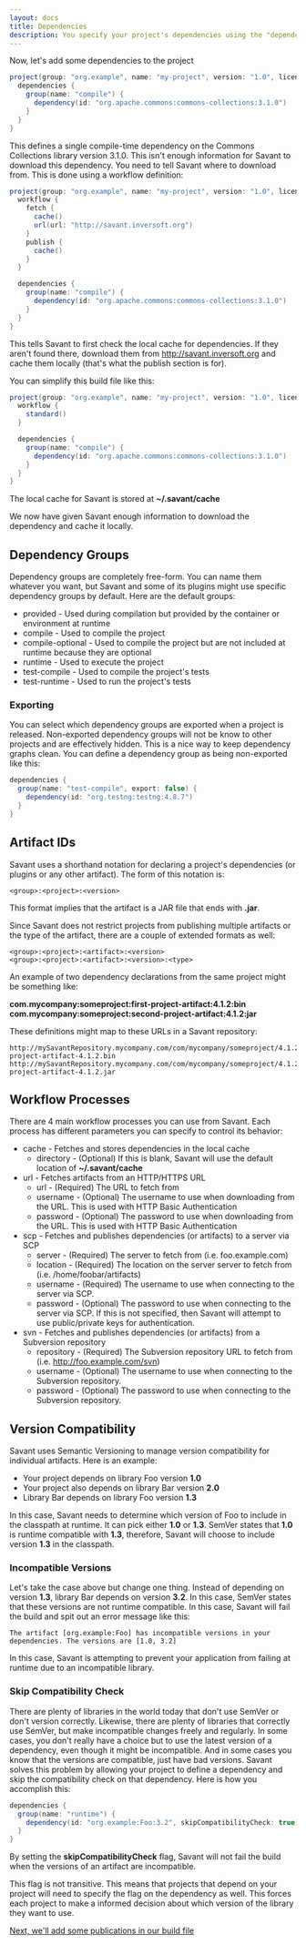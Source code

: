 ```yaml
---
layout: docs
title: Dependencies
description: You specify your project's dependencies using the "dependencies" definition in the build file. 
---
```


Now, let's add some dependencies to the project

~~~~ groovy
project(group: "org.example", name: "my-project", version: "1.0", licenses: ["ApacheV2_0"]) {
  dependencies {
    group(name: "compile") {
      dependency(id: "org.apache.commons:commons-collections:3.1.0")
    }
  }
}
~~~~ 

This defines a single compile-time dependency on the Commons Collections library version 3.1.0. This isn't enough information for Savant to download this dependency. You need to tell Savant where to download from. This is done using a workflow definition:

~~~~ groovy
project(group: "org.example", name: "my-project", version: "1.0", licenses: ["ApacheV2_0"]) {
  workflow {
    fetch {
      cache()
      url(url: "http://savant.inversoft.org")
    }
    publish {
      cache()
    }
  }

  dependencies {
    group(name: "compile") {
      dependency(id: "org.apache.commons:commons-collections:3.1.0")
    }
  }
}
~~~~ 

This tells Savant to first check the local cache for dependencies. If they aren't found there, download them from http://savant.inversoft.org and cache them locally (that's what the publish section is for).

You can simplify this build file like this:

~~~~ groovy
project(group: "org.example", name: "my-project", version: "1.0", licenses: ["ApacheV2_0"]) {
  workflow {
    standard()
  }

  dependencies {
    group(name: "compile") {
      dependency(id: "org.apache.commons:commons-collections:3.1.0")
    }
  }
}
~~~~ 

The local cache for Savant is stored at **~/.savant/cache**

We now have given Savant enough information to download the dependency and cache it locally.


## Dependency Groups

Dependency groups are completely free-form. You can name them whatever you want, but Savant and some of its plugins might use specific dependency groups by default. Here are the default groups:

* provided - Used during compilation but provided by the container or environment at runtime
* compile - Used to compile the project
* compile-optional - Used to compile the project but are not included at runtime because they are optional
* runtime - Used to execute the project
* test-compile - Used to compile the project's tests
* test-runtime - Used to run the project's tests

### Exporting

You can select which dependency groups are exported when a project is released. Non-exported dependency groups will not be know to other projects and are effectively hidden. This is a nice way to keep dependency graphs clean. You can define a dependency group as being non-exported like this:

~~~~ groovy
dependencies {
  group(name: "test-compile", export: false) {
    dependency(id: "org.testng:testng:4.8.7")
  }
}
~~~~ 


## Artifact IDs

Savant uses a shorthand notation for declaring a project's dependencies (or plugins or any other artifact). The form of this notation is:

~~~~ 
<group>:<project>:<version>
~~~~ 

This format implies that the artifact is a JAR file that ends with **.jar**.

Since Savant does not restrict projects from publishing multiple artifacts or the type of the artifact, there are a couple of extended formats as well:

~~~~ 
<group>:<project>:<artifact>:<version>
<group>:<project>:<artifact>:<version>:<type>
~~~~ 

An example of two dependency declarations from the same project might be something like:

**com.mycompany:someproject:first-project-artifact:4.1.2:bin**
**com.mycompany:someproject:second-project-artifact:4.1.2:jar**

These definitions might map to these URLs in a Savant repository:

~~~~ 
http://mySavantRepository.mycompany.com/com/mycompany/someproject/4.1.2/first-project-artifact-4.1.2.bin
http://mySavantRepository.mycompany.com/com/mycompany/someproject/4.1.2/second-project-artifact-4.1.2.jar
~~~~ 


## Workflow Processes

There are 4 main workflow processes you can use from Savant. Each process has different parameters you can specify to control its behavior:

* cache - Fetches and stores dependencies in the local cache
  * directory - (Optional) If this is blank, Savant will use the default location of **~/.savant/cache**
* url - Fetches artifacts from an HTTP/HTTPS URL
  * url - (Required) The URL to fetch from
  * username - (Optional) The username to use when downloading from the URL. This is used with HTTP Basic Authentication
  * password - (Optional) The password to use when downloading from the URL. This is used with HTTP Basic Authentication
* scp - Fetches and publishes dependencies (or artifacts) to a server via SCP
  * server - (Required) The server to fetch from (i.e. foo.example.com)
  * location - (Required) The location on the server server to fetch from (i.e. /home/foobar/artifacts)
  * username - (Required) The username to use when connecting to the server via SCP.
  * password - (Optional) The password to use when connecting to the server via SCP. If this is not specified, then Savant will attempt to use public/private keys for authentication.
* svn - Fetches and publishes dependencies (or artifacts) from a Subversion repository
  * repository - (Required) The Subversion repository URL to fetch from (i.e. http://foo.example.com/svn)
  * username - (Optional) The username to use when connecting to the Subversion repository.
  * password - (Optional) The password to use when connecting to the Subversion repository.


## Version Compatibility

Savant uses Semantic Versioning to manage version compatibility for individual artifacts. Here is an example:

* Your project depends on library Foo version **1.0**
* Your project also depends on library Bar version **2.0**
* Library Bar depends on library Foo version **1.3**

In this case, Savant needs to determine which version of Foo to include in the classpath at runtime. It can pick either **1.0** or **1.3**. SemVer states that **1.0** is runtime compatible with **1.3**, therefore, Savant will choose to include version **1.3** in the classpath.

### Incompatible Versions

Let's take the case above but change one thing. Instead of depending on version **1.3**, library Bar depends on version **3.2**. In this case, SemVer states that these versions are not runtime compatible. In this case, Savant will fail the build and spit out an error message like this:

~~~~ 
The artifact [org.example:Foo] has incompatible versions in your dependencies. The versions are [1.0, 3.2]
~~~~ 

In this case, Savant is attempting to prevent your application from failing at runtime due to an incompatible library.

### Skip Compatibility Check

There are plenty of libraries in the world today that don't use SemVer or don't version correctly. Likewise, there are plenty of libraries that correctly use SemVer, but make incompatible changes freely and regularly. In some cases, you don't really have a choice but to use the latest version of a dependency, even though it might be incompatible. And in some cases you know that the versions are compatible, just have bad versions. Savant solves this problem by allowing your project to define a dependency and skip the compatibility check on that dependency. Here is how you accomplish this:

~~~~ groovy
dependencies {
  group(name: "runtime") {
    dependency(id: "org.example:Foo:3.2", skipCompatibilityCheck: true)
  }
}
~~~~ 

By setting the **skipCompatibilityCheck** flag, Savant will not fail the build when the versions of an artifact are incompatible.

This flag is not transitive. This means that projects that depend on your project will need to specify the flag on the dependency as well. This forces each project to make a informed decision about which version of the library they want to use.

[Next, we'll add some publications in our build file](publications)